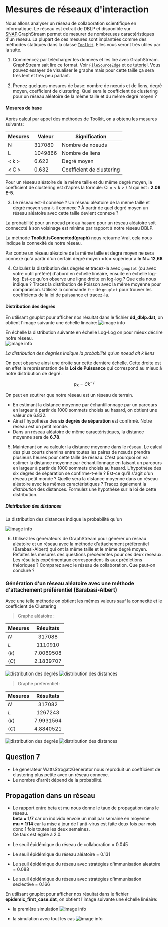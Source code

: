 # Mesures de réseaux d'interaction

Nous allons analyser un réseau de collaboration scientifique en informatique. Le réseau est extrait de DBLP et disponible sur [SNAP](https://snap.stanford.edu/data/com-DBLP.html).GraphStream permet de mesurer de nombreuses caractéristiques d'un réseau. La plupart de ces mesures sont implantées comme des méthodes statiques dans la classe [`Toolkit`](https://data.graphstream-project.org/api/gs-algo/current/org/graphstream/algorithm/Toolkit.html). Elles vous seront très utiles par la suite.

1. Commencez par télécharger les données et les lire avec GraphStream. GraphStream sait lire ce format. Voir [`FileSourceEdge`](https://data.graphstream-project.org/api/gs-core/current/org/graphstream/stream/file/FileSourceEdge.html) et ce [tutoriel](http://graphstream-project.org/doc/Tutorials/Reading-files-using-FileSource/). Vous pouvez essayer de visualiser le graphe mais pour cette taille ça sera très lent et très peu parlant.

2. Prenez quelques mesures de base: nombre de nœuds et de liens, degré moyen, coefficient de clustering. Quel sera le coefficient de clustering pour un réseau aléatoire de la même taille et du même degré moyen ?

#### Mesures de base

Après calcul par appel des méthodes de Toolkit, on a obtenu les mesures suivants:

| Mesures  | Valeur  | Signification  |
|---|---|---|
|N   | 317080  | Nombre de noeuds  |
|L   | 1049866  | Nombre de liens  |
| < k >  | 6.622  | Degré moyen  |
| < C >  | 0.632  | Coefficient de clustering  |

Pour un réseau aléatoire de la même taille et du même degré moyen, la coefficient de clustering est d'après la formule:
Ci = < k > / N  qui est : **2.08 E-5**.

3. Le réseau est-il connexe ? Un réseau aléatoire de la même taille et degré moyen sera-t-il connexe ? À partir de quel degré moyen un réseau aléatoire avec cette taille devient connexe ?

La probabilité pour un noeud prix au hasard pour un réseau aléatoire soit conneccté à son voisinage est minime par rapport à notre réseau DBLP.

La méthode **Toolkit.isConnected(graph)** nous retourne Vrai, cela nous indique la connexité de notre réseau.  
  
Par contre un réseau aléatoire de la même taille et degré moyen ne sera connexe qu'à partir d'un certain degré moyen **< k >** supérieur à **ln N = 12,66**

4. Calculez la distribution des degrés et tracez-la avec `gnuplot` (ou avec votre outil préféré) d'abord en échelle linéaire, ensuite en échelle log-log. Est-ce qu'on observe une ligne droite en log-log ? Que cela nous indique ? Tracez la distribution de Poisson avec la même moyenne pour comparaison. Utilisez la commande `fit` de `gnuplot` pour trouver les coefficients de la loi de puissance et tracez-la.
  
#### Distribution des degrés  

En utilisant gnuplot pour afficher nos résultat dans le fichier **dd_dblp.dat**, on obtient l'image suivante une échelle linéaire:
![image info](data/dd_dblp_lineaire.png)  
  
En échelle la distribution suivante en échelle Log-Log on pour mieux décrire notre réseau.  
![image info](data/dd_dblp_log_log.png)

*La distribution des degrées indique la probabilité qu'un noeud ait k liens*   


On peut observe ainsi une droite sur cette dernière échelle. Cette droite est en effet la représentation de la **Loi de Puissance** 
qui correspond au mieux à notre distribution de degré.   

```math
    p_k = C k^{-\gamma}
```

On peut en soutirer que notre réseau est un réseau de terrain.

* En estimant la distance moyenne par échantillonnage par un parcours en largeur à partir de 1000 sommets choisis au hasard, on obtient une valeur de 6.832.  
* Ainsi l'hypothèse des **six degrés de séparation** est confirmé. Notre réseau est un petit monde.
* Dans un réseau aléatoire de même caractéristiques, la distance moyenne sera de **6.78**.

5. Maintenant on va calculer la distance moyenne dans le réseau. Le calcul des plus courts chemins entre toutes les paires de nœuds prendra plusieurs heures pour cette taille de réseau. C'est pourquoi on va estimer la distance moyenne par échantillonnage en faisant un parcours en largeur à partir de 1000 sommets choisis au hasard. L'hypothèse des six degrés de séparation se confirme-t-elle ? Est-ce qu'il s'agit d'un réseau petit monde ? Quelle sera la distance moyenne dans un réseau aléatoire avec les mêmes caractéristiques ? Tracez également la *distribution* des distances. Formulez une hypothèse sur la loi de cette distribution.

##### Distribution des distances 
La distribution des distances indique la probabilité qu'un 
   
![image info](data/plot_distances.png)

6. Utilisez les générateurs de GraphStream pour générer un réseau aléatoire et un réseau avec la méthode d'attachement préférentiel (Barabasi-Albert) qui ont la même taille et le même degré moyen. Refaites les mesures des questions précédentes pour ces deux réseaux. Les résultats expérimentaux correspondent-ils aux prédictions théoriques ? Comparez avec le réseau de collaboration. Que peut-on conclure ?

### Génération d'un réseau aléatoire avec une méthode d'attachement préférentiel (Barabasi-Albert)
Avec une telle méthode on obtient les mêmes valeurs sauf la connexité et le coefficient de Clustering


> Graphe aléatoire :

  | Mesures               | Résultats |
  | :-------------------- | :-------: |
  | $`N`$                 |  317088   |
  | $`L`$                 |  1110910  |
  | $`\langle k \rangle`$ | 7.0069508 |
  | $`\langle C \rangle`$ | 2.1839707 |
    

    
![distribution des degrés](/images/ddegree_random.png)
![distribution des distances](/images/ddistance_random.png)



> Graphe préférentiel :

  | Mesures               | Résultats |
  | :-------------------- | :-------: |
  | $`N`$                 |  317082   |
  | $`L`$                 |  1267243  |
  | $`\langle k \rangle`$ | 7.9931564 |
  | $`\langle C \rangle`$ | 4.8840521 |
    
    
![distribution des degrés](/images/ddegree_preferential.png)
![distribution des distances](/images/ddistance_preferential.png)



## Question 7
 - Le generateur WattsStrogatzGenerator nous reproduit un coefficient de clustering plus petite avec un réseau connexe.
 - Le nombre d'arrêt dépend de la probabilité.

## Propagation dans un réseau
 
 - Le rapport entre beta et mu nous donne le taux de propagation dans le réseau.  
 **beta = 1/7** car un individu envoie un mail par semaine en moyenne  
 **mu = 1/14** car la mise à jour de l'anti-virus est faite deux fois par mois donc 1 fois toutes les deux semaines.  
Ce taux est égale à 2.0.

 - Le seuil épidémique du réseau de collaboration = 0.045
 - Le seuil épidémique du réseau aléatoire = 0.131
 
  - Le seuil épidémique du réseau avec stratégies d'immunisation aleatoire = 0.088
  - Le seuil épidémique du réseau avec stratégies d'immunisation seclective = 0.166

En utilisant gnuplot pour afficher nos résultat dans le fichier **epidemic_first_case.dat**, on obtient l'image suivante une échelle linéaire:
* la première simulation
![image info](data/FirstCaseHist.png)  

* la simulation avec tout les cas
![image info](data/AllCasesHist.png)  